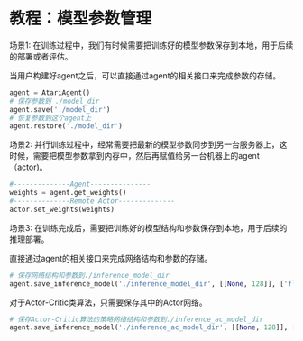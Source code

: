 # **教程：模型参数管理**
场景1: 在训练过程中，我们有时候需要把训练好的模型参数保存到本地，用于后续的部署或者评估。

当用户构建好agent之后，可以直接通过agent的相关接口来完成参数的存储。
```python
agent = AtariAgent()
# 保存参数到 ./model_dir
agent.save('./model_dir')
# 恢复参数到这个agent上
agent.restore('./model_dir')
```

场景2: 并行训练过程中，经常需要把最新的模型参数同步到另一台服务器上，这时候，需要把模型参数拿到内存中，然后再赋值给另一台机器上的agent（actor)。

```python
#--------------Agent---------------
weights = agent.get_weights()
#--------------Remote Actor--------------
actor.set_weights(weights)
```

场景3: 在训练完成后，需要把训练好的模型结构和参数保存到本地，用于后续的推理部署。

直接通过agent的相关接口来完成网络结构和参数的存储。

```python
# 保存网络结构和参数到./inference_model_dir
agent.save_inference_model('./inference_model_dir', [[None, 128]], ['float32'])
```

对于Actor-Critic类算法，只需要保存其中的Actor网络。

```python
# 保存Actor-Critic算法的策略网络结构和参数到./inference_ac_model_dir
agent.save_inference_model('./inference_ac_model_dir', [[None, 128]], ['float32'], agent.alg.model.actor_model)
```
